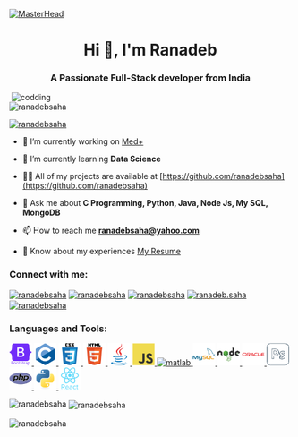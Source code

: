 [![MasterHead](https://richestsoft.com/blog/wp-content/uploads/2019/04/web-development-banner.jpg)](https://bento.me/ranadebsaha)
<h1 align="center">Hi 👋, I'm Ranadeb</h1>
<h3 align="center">A Passionate Full-Stack developer from India</h3>
<img align="right" alt="codding" width="500" src="https://www.chawtechsolutions.com/wp-content/uploads/2019/03/developer.gif"></img>
<p align="left"> <img src="https://komarev.com/ghpvc/?username=ranadebsaha&label=Profile%20views&color=0e75b6&style=flat" alt="ranadebsaha" /> </p>

<p align="left"> <a href="https://twitter.com/ranadebsaha" target="blank"><img src="https://img.shields.io/twitter/follow/ranadebsaha?logo=twitter&style=for-the-badge" alt="ranadebsaha" /></a> </p>

- 🔭 I’m currently working on [Med+](https://github.com/ranadebsaha/SBH_Project)

- 🌱 I’m currently learning **Data Science**

- 👨‍💻 All of my projects are available at [https://github.com/ranadebsaha](https://github.com/ranadebsaha)

- 💬 Ask me about **C Programming, Python, Java, Node Js, My SQL, MongoDB**

- 📫 How to reach me **ranadebsaha@yahoo.com**
- 📄 Know about my experiences [My Resume](https://drive.google.com/file/d/1IfTpTrXxEUtUZzrk14RcYx0tilLQRNdk/view?usp=drivesdk)
<h3 align="left">Connect with me:</h3>
<p align="left">
<a href="https://twitter.com/ranadebsaha" target="blank"><img align="center" src="https://raw.githubusercontent.com/rahuldkjain/github-profile-readme-generator/master/src/images/icons/Social/twitter.svg" alt="ranadebsaha" height="30" width="40" /></a>
<a href="https://www.linkedin.com/in/ranadeb-saha-6478ab1a1" target="blank"><img align="center" src="https://raw.githubusercontent.com/rahuldkjain/github-profile-readme-generator/master/src/images/icons/Social/linked-in-alt.svg" alt="ranadebsaha" height="30" width="40" /></a>
<a href="https://www.facebook.com/ranadeb.saha.58" target="blank"><img align="center" src="https://raw.githubusercontent.com/rahuldkjain/github-profile-readme-generator/master/src/images/icons/Social/facebook.svg" alt="ranadebsaha" height="30" width="40" /></a>
<a href="https://instagram.com/ranadeb.saha" target="blank"><img align="center" src="https://raw.githubusercontent.com/rahuldkjain/github-profile-readme-generator/master/src/images/icons/Social/instagram.svg" alt="ranadeb.saha" height="30" width="40" /></a>
<a href="https://youtube.com/@ranadebsaha?si=T9Y_rBpXkyKn5WIp" target="blank"><img align="center" src="https://raw.githubusercontent.com/rahuldkjain/github-profile-readme-generator/master/src/images/icons/Social/youtube.svg" alt="ranadebsaha" height="30" width="40" /></a>
</p>

<h3 align="left">Languages and Tools:</h3>
<p align="left"> <a href="https://getbootstrap.com" target="_blank" rel="noreferrer"> <img src="https://raw.githubusercontent.com/devicons/devicon/master/icons/bootstrap/bootstrap-plain-wordmark.svg" alt="bootstrap" width="40" height="40"/> </a> <a href="https://www.cprogramming.com/" target="_blank" rel="noreferrer"> <img src="https://raw.githubusercontent.com/devicons/devicon/master/icons/c/c-original.svg" alt="c" width="40" height="40"/> </a> <a href="https://www.w3schools.com/css/" target="_blank" rel="noreferrer"> <img src="https://raw.githubusercontent.com/devicons/devicon/master/icons/css3/css3-original-wordmark.svg" alt="css3" width="40" height="40"/> </a> <a href="https://www.w3.org/html/" target="_blank" rel="noreferrer"> <img src="https://raw.githubusercontent.com/devicons/devicon/master/icons/html5/html5-original-wordmark.svg" alt="html5" width="40" height="40"/> </a> <a href="https://www.java.com" target="_blank" rel="noreferrer"> <img src="https://raw.githubusercontent.com/devicons/devicon/master/icons/java/java-original.svg" alt="java" width="40" height="40"/> </a> <a href="https://developer.mozilla.org/en-US/docs/Web/JavaScript" target="_blank" rel="noreferrer"> <img src="https://raw.githubusercontent.com/devicons/devicon/master/icons/javascript/javascript-original.svg" alt="javascript" width="40" height="40"/> </a> <a href="https://www.mathworks.com/" target="_blank" rel="noreferrer"> <img src="https://upload.wikimedia.org/wikipedia/commons/2/21/Matlab_Logo.png" alt="matlab" width="40" height="40"/> </a> <a href="https://www.mysql.com/" target="_blank" rel="noreferrer"> <img src="https://raw.githubusercontent.com/devicons/devicon/master/icons/mysql/mysql-original-wordmark.svg" alt="mysql" width="40" height="40"/> </a> <a href="https://nodejs.org" target="_blank" rel="noreferrer"> <img src="https://raw.githubusercontent.com/devicons/devicon/master/icons/nodejs/nodejs-original-wordmark.svg" alt="nodejs" width="40" height="40"/> </a> <a href="https://www.oracle.com/" target="_blank" rel="noreferrer"> <img src="https://raw.githubusercontent.com/devicons/devicon/master/icons/oracle/oracle-original.svg" alt="oracle" width="40" height="40"/> </a> <a href="https://www.photoshop.com/en" target="_blank" rel="noreferrer"> <img src="https://raw.githubusercontent.com/devicons/devicon/master/icons/photoshop/photoshop-line.svg" alt="photoshop" width="40" height="40"/> </a> <a href="https://www.php.net" target="_blank" rel="noreferrer"> <img src="https://raw.githubusercontent.com/devicons/devicon/master/icons/php/php-original.svg" alt="php" width="40" height="40"/> </a> <a href="https://www.python.org" target="_blank" rel="noreferrer"> <img src="https://raw.githubusercontent.com/devicons/devicon/master/icons/python/python-original.svg" alt="python" width="40" height="40"/> </a> <a href="https://reactjs.org/" target="_blank" rel="noreferrer"> <img src="https://raw.githubusercontent.com/devicons/devicon/master/icons/react/react-original-wordmark.svg" alt="react" width="40" height="40"/> </a> </p>

<p><img align="left" src="https://github-readme-stats.vercel.app/api/top-langs?username=ranadebsaha&show_icons=true&locale=en&layout=compact" alt="ranadebsaha" /></p>

<p>&nbsp;<img align="center" src="https://github-readme-stats.vercel.app/api?username=ranadebsaha&show_icons=true&locale=en" alt="ranadebsaha" /></p>

<p><img align="center" src="https://github-readme-streak-stats.herokuapp.com/?user=ranadebsaha&" alt="ranadebsaha" /></p>
